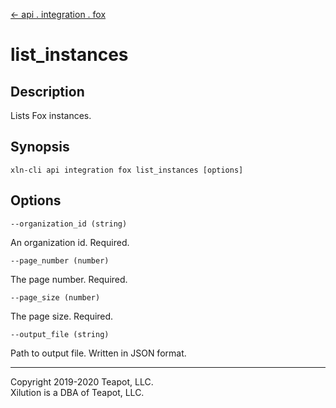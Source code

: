 [<- api . integration . fox](index.md)

# list_instances

## Description

Lists Fox instances.

## Synopsis

```
xln-cli api integration fox list_instances [options]
```

## Options

`--organization_id (string)`

An organization id. Required.

`--page_number (number)`

The page number. Required.

`--page_size (number)`

The page size. Required.

`--output_file (string)`

Path to output file. Written in JSON format.

---
Copyright 2019-2020 Teapot, LLC.  
Xilution is a DBA of Teapot, LLC.
